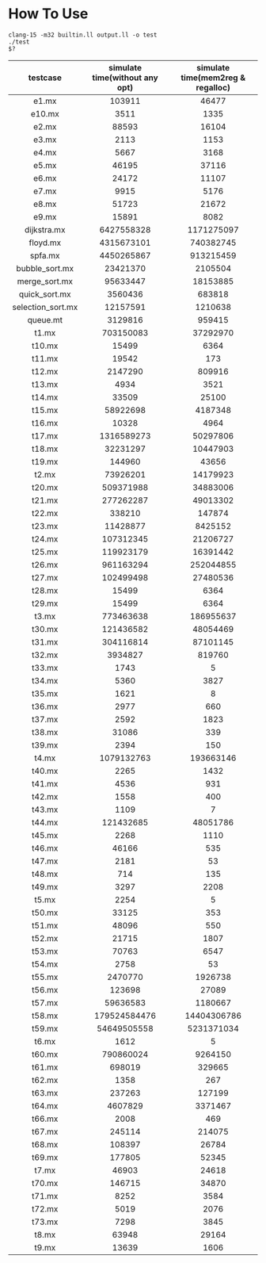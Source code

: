# How To Use

```
clang-15 -m32 builtin.ll output.ll -o test
./test
$?
```

| testcase | simulate time(without any opt) | simulate time(mem2reg & regalloc) |
| :--: | :--: | :--: |
|e1.mx| 103911 | 46477 |
|e10.mx| 3511 | 1335 |
|e2.mx| 88593 | 16104 |
|e3.mx| 2113 | 1153 |
|e4.mx| 5667 | 3168 |
|e5.mx| 46195 | 37116 |
|e6.mx| 24172 | 11107 |
|e7.mx| 9915 | 5176 |
|e8.mx| 51723 | 21672 |
|e9.mx| 15891 | 8082 |
|dijkstra.mx| 6427558328 | 1171275097 |
|floyd.mx| 4315673101 | 740382745 |
|spfa.mx| 4450265867 | 913215459 |
|bubble_sort.mx| 23421370 | 2105504 |
|merge_sort.mx| 95633447 | 18153885 |
|quick_sort.mx| 3560436 | 683818 |
|selection_sort.mx| 12157591 | 1210638 |
|queue.mt| 3129816 | 959415 |
|t1.mx| 703150083 | 37292970 |
|t10.mx| 15499 | 6364 |
|t11.mx| 19542 | 173 |
|t12.mx| 2147290 | 809916 |
|t13.mx| 4934 | 3521 |
|t14.mx| 33509 | 25100 |
|t15.mx| 58922698 | 4187348 |
|t16.mx| 10328 | 4964 |
|t17.mx| 1316589273 | 50297806 |
|t18.mx| 32231297 | 10447903 |
|t19.mx| 144960 | 43656 |
|t2.mx| 73926201 | 14179923 |
|t20.mx| 509371988 | 34883006 |
|t21.mx| 277262287 | 49013302 |
|t22.mx| 338210 | 147874 |
|t23.mx| 11428877 | 8425152 |
|t24.mx| 107312345 | 21206727 |
|t25.mx| 119923179 | 16391442 |
|t26.mx| 961163294 | 252044855 |
|t27.mx| 102499498 | 27480536 |
|t28.mx| 15499 | 6364 |
|t29.mx| 15499 | 6364 |
|t3.mx| 773463638 | 186955637 |
|t30.mx| 121436582 | 48054469 |
|t31.mx| 304116814 | 87101145 |
|t32.mx| 3934827 | 819760 |
|t33.mx| 1743 | 5 |
|t34.mx| 5360 | 3827 |
|t35.mx| 1621 | 8 |
|t36.mx| 2977 | 660 |
|t37.mx| 2592 | 1823 |
|t38.mx| 31086 | 339 |
|t39.mx| 2394 | 150 |
|t4.mx| 1079132763 | 193663146 |
|t40.mx| 2265 | 1432 |
|t41.mx| 4536 | 931 |
|t42.mx| 1558 | 400 |
|t43.mx| 1109 | 7 |
|t44.mx| 121432685 | 48051786 |
|t45.mx| 2268 | 1110 |
|t46.mx| 46166 | 535 |
|t47.mx| 2181 | 53 |
|t48.mx| 714 | 135 |
|t49.mx| 3297 | 2208 |
|t5.mx| 2254 | 5 |
|t50.mx| 33125 | 353 |
|t51.mx| 48096 | 550 |
|t52.mx| 21715 | 1807 |
|t53.mx| 70763 | 6547 |
|t54.mx| 2758 | 53 |
|t55.mx| 2470770 | 1926738 |
|t56.mx| 123698 | 27089 |
|t57.mx| 59636583 | 1180667 |
|t58.mx| 179524584476 | 14404306786 |
|t59.mx| 54649505558 | 5231371034 |
|t6.mx| 1612 | 5 |
|t60.mx| 790860024 | 9264150 |
|t61.mx| 698019 | 329665 |
|t62.mx| 1358 | 267 |
|t63.mx| 237263 | 127199 |
|t64.mx| 4607829 | 3371467 |
|t66.mx| 2008 | 469 |
|t67.mx| 245114 | 214075 |
|t68.mx| 108397 | 26784 |
|t69.mx| 177805 | 52345 |
|t7.mx| 46903 | 24618 |
|t70.mx| 146715 | 34870 |
|t71.mx| 8252 | 3584 |
|t72.mx| 5019 | 2076 |
|t73.mx| 7298 | 3845 |
|t8.mx| 63948 | 29164 |
|t9.mx| 13639 | 1606 |

